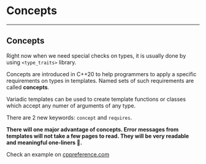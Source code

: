<!-- .slide: data-background="#111111" -->

# Concepts

___

## Concepts

Right now when we need special checks on types, it is usually done by using `<type_traits>` library.

Concepts are introduced in C++20 to help programmers to apply a specific requirements on types in templates. Named sets of such requirements are called **concepts**.

Variadic templates can be used to create template functions or classes which accept any numer of arguments of any type.

There are 2 new keywords: `concept` and `requires`.

**There will one major advantage of concepts. Error messages from templates will not take a few pages to read. They will be very readable and meaningful one-liners 🙂.**

Check an example on [cppreference.com](https://en.cppreference.com/w/cpp/language/constraints)
